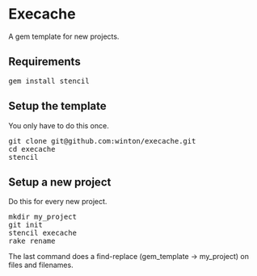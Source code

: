 Execache
===========

A gem template for new projects.

Requirements
------------

<pre>
gem install stencil
</pre>

Setup the template
------------------

You only have to do this once.

<pre>
git clone git@github.com:winton/execache.git
cd execache
stencil
</pre>

Setup a new project
-------------------

Do this for every new project.

<pre>
mkdir my_project
git init
stencil execache
rake rename
</pre>

The last command does a find-replace (gem\_template -> my\_project) on files and filenames.